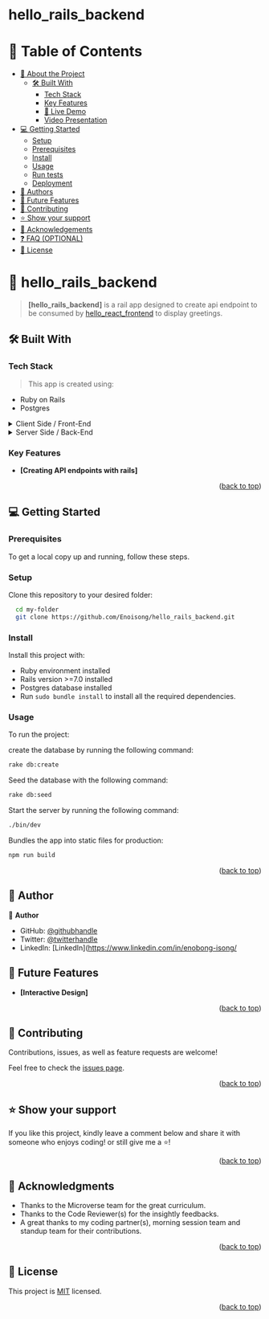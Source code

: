   # hello_rails_backend
  
  <a name="readme-top"></a>
 # 📗 Table of Contents
- [📖 About the Project](#aboVut-project)
  - [🛠 Built With](#built-with)
    - [Tech Stack](#tech-stack) 
    - [Key Features](#key-features) 
    - [🚀 Live Demo ](#-live-demo-)
    - [Video Presentation ](#video-presentation-)
- [💻 Getting Started](#getting-started)
  - [Setup](#setup)
  - [Prerequisites](#prerequisites)
  - [Install](#install)
  - [Usage](#usage)
  - [Run tests](#run-tests)
  - [Deployment](#triangular_flag_on_post-deployment)
- [👥 Authors](#authors)
- [🔭 Future Features](#future-features)
- [🤝 Contributing](#contributing)
- [⭐️ Show your support](#support)
- [🙏 Acknowledgements](#acknowledgements)
- [❓ FAQ (OPTIONAL)](#faq)
- [📝 License](#license)

<!-- PROJECT DESCRIPTION -->
# 📖 hello_rails_backend<a name="about-project"></a> 

> **[hello_rails_backend]** is a rail app designed to create api endpoint to be consumed by [hello_react_frontend](https://github.com/Enoisong/hello_react_frontend) to display greetings.
 
## 🛠 Built With <a name="built-with"></a>
### Tech Stack <a name="tech-stack"></a>

 > This app is created using:
  - Ruby on Rails
  - Postgres 
 
 <details>
  <summary>Client Side / Front-End</summary>
  <ul>
    <li><a href="https://betterprogramming.pub/react-with-rails-2022-bd28e1fcd355#ad0a">How to Use React in a Ruby on Rails App</a></li>    
  </ul>
</details>

<details>
  <summary>Server Side / Back-End</summary>
  <ul> 
    <li><a href="https://https://gorails.com/">Rails</a></li>
    <li><a href="https://postgresql.org/">PostgreSQL</a></li>
     
  </ul>
</details>

 ### Key Features <a name="key-features"></a>
 
  - **[Creating API endpoints with rails]**   
  
  <p align="right">(<a href="#readme-top">back to top</a>)</p>
  
 <!-- GETTING STARTED -->

## 💻 Getting Started <a name="getting-started"></a>

### Prerequisites

To get a local copy up and running, follow these steps.

### Setup

Clone this repository to your desired folder:

```sh
  cd my-folder
  git clone https://github.com/Enoisong/hello_rails_backend.git
```

### Install

Install this project with:
 
-  Ruby environment installed
-  Rails version >=7.0 installed
-  Postgres database installed
- Run `sudo bundle install` to install all the required dependencies.

### Usage

To run the project:  

create the database by running the following command:

```sh
rake db:create
```

Seed the database with the following command:

```sh
rake db:seed
```

Start the server by running the following command:

```sh
./bin/dev
```

Bundles the app into static files for production:

``` sh
npm run build
```


<p align="right">(<a href="#readme-top">back to top</a>)</p>

<!-- AUTHOR -->
## 👥 Author <a name="author"></a>  
 
👤 **Author**
- GitHub: [@githubhandle](https://github.com/Enoisong)
- Twitter: [@twitterhandle](https://twitter.com/Enobongmisong)
- LinkedIn: [LinkedIn](https://www.linkedin.com/in/enobong-isong/ 

## 🔭 Future Features <a name="future-features"></a> 
 
- **[Interactive Design]** 
 
<p align="right">(<a href="#readme-top">back to top</a>)</p>

<!-- CONTRIBUTING -->

## 🤝 Contributing <a name="contributing"></a>

Contributions, issues, as well as feature requests are welcome!

Feel free to check the [issues page](../../issues/).

<p align="right">(<a href="#readme-top">back to top</a>)</p>

<!-- SUPPORT -->
## ⭐️ Show your support <a name="support"></a>

If you like this project, kindly leave a comment below and share it with
someone who enjoys coding! or still give me a ⭐️!

<p align="right">(<a href="#readme-top">back to top</a>)</p>

<!-- ACKNOWLEDGEMENTS -->
## 🙏 Acknowledgments <a name="acknowledgements"></a>
 
-	Thanks to the Microverse team for the great curriculum.
-	Thanks to the Code Reviewer(s) for the insightly feedbacks.
-	A great thanks to my coding partner(s), morning session team 
    and standup team for their contributions.

<p align="right">(<a href="#readme-top">back to top</a>)</p>
 
## 📝 License <a name="license"></a> 

This project is [MIT](./MIT.md) licensed.

<p align="right">(<a href="#readme-top">back to top</a>)</p>
